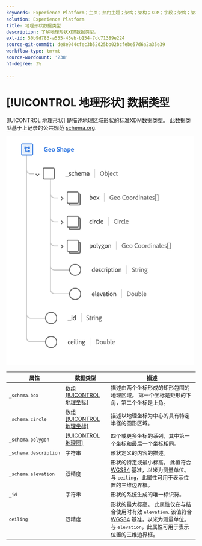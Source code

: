 ```yaml
---
keywords: Experience Platform；主页；热门主题；架构；架构；XDM；字段；架构；架构；地域；地理形状；数据类型；数据类型；
solution: Experience Platform
title: 地理形状数据类型
description: 了解地理形状XDM数据类型。
exl-id: 50b9d783-a555-45eb-b154-7dc71389e224
source-git-commit: de8e944cfec3b52d25bb02bcfebe57d6a2a35e39
workflow-type: tm+mt
source-wordcount: '238'
ht-degree: 3%

---
```


# [!UICONTROL 地理形状] 数据类型

[!UICONTROL 地理形状] 是描述地理区域形状的标准XDM数据类型。 此数据类型基于上记录的公共规范 [schema.org](https://schema.org/GeoShape).

<img src="../images/data-types/geo-shape.png" width="500" /><br />

| 属性 | 数据类型 | 描述 |
| --- | --- | --- |
| `_schema.box` | 数组 [[!UICONTROL 地理坐标]](./geo-coordinates.md) | 描述由两个坐标形成的矩形包围的地理区域。 第一个坐标是矩形的下角，第二个坐标是上角。 |
| `_schema.circle` | 数组 [[!UICONTROL 地理坐标]](./geo-coordinates.md) | 描述以地理坐标为中心的具有特定半径的圆形区域。 |
| `_schema.polygon` | [[!UICONTROL 地理圈]](./geo-circle.md) | 四个或更多坐标的系列，其中第一个坐标和最后一个坐标相同。 |
| `_schema.description` | 字符串 | 形状定义的内容的描述。 |
| `_schema.elevation` | 双精度 | 形状的特定或最小标高。 此值符合 [WGS84](https://gisgeography.com/wgs84-world-geodetic-system/) 基准，以米为测量单位。 与 `ceiling`，此属性可用于表示位置的三维边界框。 |
| `_id` | 字符串 | 形状的系统生成的唯一标识符。 |
| `ceiling` | 双精度 | 形状的最大标高。 此属性仅在与结合使用时有效 `elevation`. 该值符合 [WGS84](https://gisgeography.com/wgs84-world-geodetic-system/) 基准，以米为测量单位。 与 `elevation`，此属性可用于表示位置的三维边界框。 |

